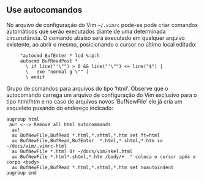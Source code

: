 Use autocomandos
----------------

No arquivo de configuração do Vim `~/.vimrc` pode-se pode criar comandos
automáticos que serão executados diante de uma determinada
circunstância. O comando abaixo será executado em qualquer arquivo
existente, ao abrir o mesmo, posicionando o cursor no último local
editado:

         "autocmd BufEnter * lcd %:p:h
         autocmd BufReadPost *
           \ if line("'\"") > 0 && line("'\"") <= line("$") |
           \   exe "normal g`\"" |
           \ endif

Grupo de comandos para arquivos do tipo ‘html’. Observe que
o autocomando carrega um arquivo de configuração do Vim exclusivo para o
tipo html/htm e no caso de arquivos novos
‘BufNewFile’ ele já cria um esqueleto puxando do endereço
indicado:

    augroup html
     au! <--> Remove all html autocommands
      au!
      au BufNewFile,BufRead *.html,*.shtml,*.htm set ft=html
      au BufNewFile,BufRead,BufEnter  *.html,*.shtml,*.htm so ~/docs/vim/.vimrc-html
      au BufNewFile *.html 0r ~/docs/vim/skel.html
      au BufNewFile *.html*.shtml,*.htm /body/+  " coloca o cursor após o corpo <body>
      au BufNewFile,BufRead *.html,*.shtml,*.htm set noautoindent
    augroup end
